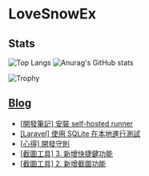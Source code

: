 # LoveSnowEx

## Stats

![Top Langs](https://github-readme-stats.vercel.app/api/top-langs/?username=LoveSnowEx&layout=donut&theme=dark) ![Anurag's GitHub stats](https://github-readme-stats.vercel.app/api?username=LoveSnowEx&theme=dark&show_icons=true)

![Trophy](https://github-profile-trophy.vercel.app/?username=LoveSnowEx&theme=darkhub&column=3&rank=SECRET,SSS,SS,S,AAA,AA,A&no-bg=true)

## [Blog](https://blog.lovesnowex.tk)

<!-- BLOG-POST-LIST:START -->
- [[開發筆記] 安裝 self-hosted runner](https://blog.lovesnowex.tk/post/development-note/self-hosted-runner-installation/)
- [[Laravel] 使用 SQLite 在本地進行測試](https://blog.lovesnowex.tk/post/laravel/use-sqlite-for-testing/)
- [[心得] 開發守則](https://blog.lovesnowex.tk/post/experience/development-principle/)
- [[截圖工具] 3. 新增快捷鍵功能](https://blog.lovesnowex.tk/post/screen-cropper-tutorial/add-keyboard/)
- [[截圖工具] 2. 新增截圖功能](https://blog.lovesnowex.tk/post/screen-cropper-tutorial/add-sscreenshot/)
<!-- BLOG-POST-LIST:END -->

